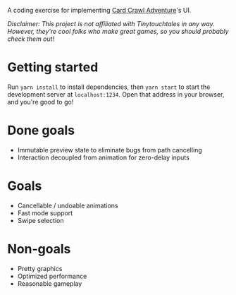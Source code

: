 A coding exercise for implementing [Card Crawl Adventure](http://adventure.cardcrawl.com)'s UI.

_Disclaimer: This project is not affiliated with Tinytouchtales in any way. However, they're cool folks who make great games, so you should probably check them out!_

# Getting started

Run `yarn install` to install dependencies, then `yarn start` to start the development server at
`localhost:1234`. Open that address in your browser, and you're good to go! 

# Done goals
- Immutable preview state to eliminate bugs from path cancelling
- Interaction decoupled from animation for zero-delay inputs

# Goals
- Cancellable / undoable animations
- Fast mode support
- Swipe selection

# Non-goals
- Pretty graphics
- Optimized performance
- Reasonable gameplay
